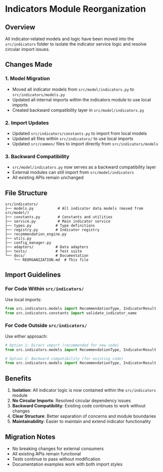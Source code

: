 # Indicators Module Reorganization

## Overview

All indicator-related models and logic have been moved into the `src/indicators` folder to isolate the indicator service logic and resolve circular import issues.

## Changes Made

### 1. Model Migration
- Moved all indicator models from `src/model/indicators.py` to `src/indicators/models.py`
- Updated all internal imports within the indicators module to use local imports
- Created backward compatibility layer in `src/model/indicators.py`

### 2. Import Updates
- Updated `src/indicators/constants.py` to import from local models
- Updated all files within `src/indicators/` to use local imports
- Updated `src/common/` files to import directly from `src/indicators/models`

### 3. Backward Compatibility
- `src/model/indicators.py` now serves as a backward compatibility layer
- External modules can still import from `src/model/indicators` 
- All existing APIs remain unchanged

## File Structure

```
src/indicators/
├── models.py           # All indicator data models (moved from src/model/)
├── constants.py        # Constants and utilities
├── service.py          # Main indicator service
├── types.py           # Type definitions
├── registry.py        # Indicator registry
├── recommendation_engine.py
├── utils.py
├── config_manager.py
├── adapters/          # Data adapters
├── tests/             # Test suite
└── docs/              # Documentation
    └── REORGANIZATION.md  # This file
```

## Import Guidelines

### For Code Within `src/indicators/`
Use local imports:
```python
from src.indicators.models import RecommendationType, IndicatorResult
from src.indicators.constants import validate_indicator_name
```

### For Code Outside `src/indicators/`
Use either approach:
```python
# Option 1: Direct import (recommended for new code)
from src.indicators.models import RecommendationType, IndicatorResult

# Option 2: Backward compatibility (for existing code)
from src.indicators.models import RecommendationType, IndicatorResult
```

## Benefits

1. **Isolation**: All indicator logic is now contained within the `src/indicators` module
2. **No Circular Imports**: Resolved circular dependency issues
3. **Backward Compatibility**: Existing code continues to work without changes
4. **Clear Structure**: Better separation of concerns and module boundaries
5. **Maintainability**: Easier to maintain and extend indicator functionality

## Migration Notes

- No breaking changes for external consumers
- All existing APIs remain functional
- Tests continue to pass without modification
- Documentation examples work with both import styles